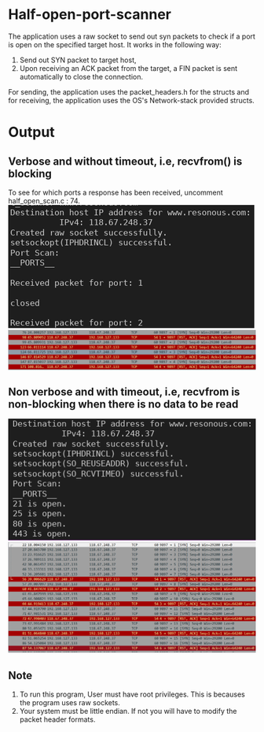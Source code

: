 # Half-open-port-scanner
The application uses a raw socket to send out syn packets to check if a port is open on the specified target host.
It works in the following way:
  1. Send out SYN packet to target host,
  2. Upon receiving an ACK packet from the target, a FIN packet is sent automatically to close the connection.

For sending, the application uses the packet_headers.h for the structs and for receiving, the application uses 
the OS's Network-stack provided structs.

# Output
## Verbose and without timeout, i.e, recvfrom() is blocking
To see for which ports a response has been received, uncomment half_open_scan.c : 74.
![](/imgs/output1.png)
![](/imgs/wireshark1.png)

## Non verbose and with timeout, i.e, recvfrom is non-blocking when there is no data to be read

![](/imgs/output_with_timeout.png)
![](/imgs/wireshark2.png)

## Note 
1. To run this program, User must have root privileges. This is becauses the program uses raw sockets.
2. Your system must be little endian. If not you will have to modify the packet header formats.
